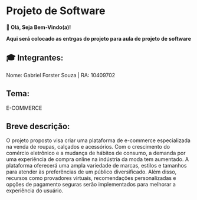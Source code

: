 # **Projeto de Software**

**👋 Olá, Seja Bem-Vindo(a)!**

**Aqui será colocado as entrgas do projeto para aula de projeto de software**


## **🎓 Integrantes:**

Nome: Gabriel Forster Souza | RA: 10409702


## **Tema:**
E-COMMERCE

## **Breve descrição:**
O projeto proposto visa criar uma plataforma de e-commerce especializada na venda de roupas, calçados e acessórios. Com o crescimento do comércio eletrônico e a mudança de hábitos de consumo, a demanda por uma experiência de compra online na indústria da moda tem aumentado. A plataforma oferecerá uma ampla variedade de marcas, estilos e tamanhos para atender às preferências de um público diversificado. Além disso, recursos como provadores virtuais, recomendações personalizadas e opções de pagamento seguras serão implementados para melhorar a experiência do usuário.
